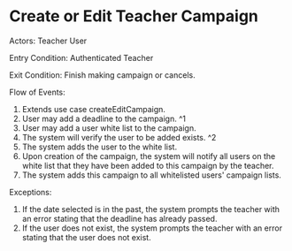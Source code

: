 # Create or Edit Teacher Campaign

Actors: Teacher User

Entry Condition: Authenticated Teacher

Exit Condition: Finish making campaign or cancels.

Flow of Events:
1. Extends use case createEditCampaign.
2. User may add a deadline to the campaign. ^1
3. User may add a user white list to the campaign.
  1. The system will verify the user to be added exists. ^2
  2. The system adds the user to the white list.
  3. Upon creation of the campaign, the system will notify all users on the white list that they have been added to this campaign by the teacher.
  4. The system adds this campaign to all whitelisted users' campaign lists.

Exceptions:
1. If the date selected is in the past, the system prompts the teacher with an error stating that the deadline has already passed.
2. If the user does not exist, the system prompts the teacher with an error stating that the user does not exist.
